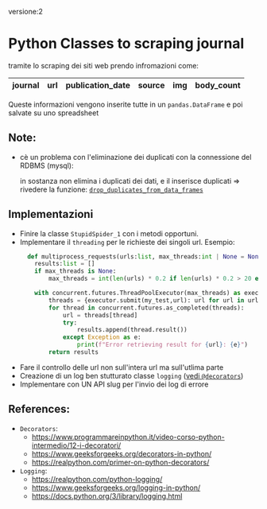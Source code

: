 versione:2
# Python Classes to scraping journal
tramite lo scraping dei siti web prendo infromazioni come:

| journal | url | publication_date | source | img | body_count |
|---------|-----|------------------|--------|-----|------------|

Queste informazioni vengono inserite tutte in un `pandas.DataFrame` e poi salvate su uno spreadsheet

## Note:
- cè un problema con l'eliminazione dei duplicati con la connessione del RDBMS (mysql):

  in sostanza non elimina i duplicati dei dati, e il inserisce duplicati => rivedere la funzione: [`drop_duplicates_from_data_frames`](stupidSpider_1.py#L298-L325)

## Implementazioni
- Finire la classe `StupidSpider_1` con i metodi opportuni.
- Implementare il `threading` per le richieste dei singoli url. Esempio:
    ```python
      def multiprocess_requests(urls:list, max_threads:int | None = None) -> list:
        results:list = []
        if max_threads is None:
            max_threads = int(len(urls) * 0.2 if len(urls) * 0.2 > 20 else len(urls))  # 20% degli articoli
    
        with concurrent.futures.ThreadPoolExecutor(max_threads) as executor:
            threads = {executor.submit(my_test,url): url for url in urls}
            for thread in concurrent.futures.as_completed(threads):
                url = threads[thread]
                try:
                    results.append(thread.result())
                except Exception as e:
                    print(f"Error retrieving result for {url}: {e}")
            return results
    ```
- Fare il controllo delle url non sull'intera url ma sull'utlima parte
- Creazione di un log ben stutturato classe `logging` ([vedi `@decorators`](https://www.programmareinpython.it/video-corso-python-intermedio/12-i-decoratori/))
- Implementare con UN API slug per l'invio dei log di errore

## References:
- `Decorators`:
  - https://www.programmareinpython.it/video-corso-python-intermedio/12-i-decoratori/
  - https://www.geeksforgeeks.org/decorators-in-python/
  - https://realpython.com/primer-on-python-decorators/
- `Logging`:
  - https://realpython.com/python-logging/
  - https://www.geeksforgeeks.org/logging-in-python/
  - https://docs.python.org/3/library/logging.html

